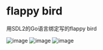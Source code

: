 flappy bird
===========

用SDL2的Go语言绑定写的flappy bird

![image](https://github.com/fancxx/flappy-bird/raw/master/resources/screenshots/screenshot1.png)
![image](https://github.com/fancxx/flappy-bird/raw/master/resources/screenshots/screenshot2.png)
![image](https://github.com/fancxx/flappy-bird/raw/master/resources/screenshots/screenshot3.png)
